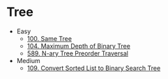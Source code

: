 # Tree

* Easy
  * [100. Same Tree](100.-Same-Tree.md)
  * [104. Maximum Depth of Binary Tree](104.-Maximum-Depth-of-Binary-Tree.md)
  * [589. N-ary Tree Preorder Traversal](589.-n-ary-tree-preorder-traversal-1.md)
* Medium
  * [109. Convert Sorted List to Binary Search Tree](109.-Convert-Sorted-List-to-Binary-Search-Tree.md)